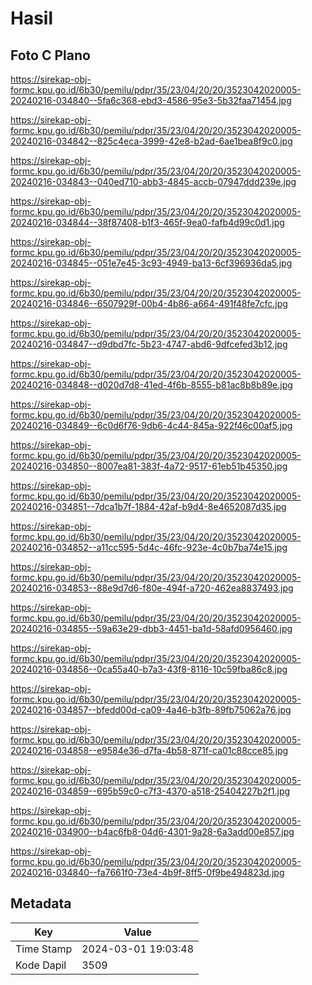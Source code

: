 # Hasil

## Foto C Plano

https://sirekap-obj-formc.kpu.go.id/6b30/pemilu/pdpr/35/23/04/20/20/3523042020005-20240216-034840--5fa6c368-ebd3-4586-95e3-5b32faa71454.jpg

https://sirekap-obj-formc.kpu.go.id/6b30/pemilu/pdpr/35/23/04/20/20/3523042020005-20240216-034842--825c4eca-3999-42e8-b2ad-6ae1bea8f9c0.jpg

https://sirekap-obj-formc.kpu.go.id/6b30/pemilu/pdpr/35/23/04/20/20/3523042020005-20240216-034843--040ed710-abb3-4845-accb-07947ddd239e.jpg

https://sirekap-obj-formc.kpu.go.id/6b30/pemilu/pdpr/35/23/04/20/20/3523042020005-20240216-034844--38f87408-b1f3-465f-9ea0-fafb4d99c0d1.jpg

https://sirekap-obj-formc.kpu.go.id/6b30/pemilu/pdpr/35/23/04/20/20/3523042020005-20240216-034845--051e7e45-3c93-4949-ba13-6cf396936da5.jpg

https://sirekap-obj-formc.kpu.go.id/6b30/pemilu/pdpr/35/23/04/20/20/3523042020005-20240216-034846--6507929f-00b4-4b86-a664-491f48fe7cfc.jpg

https://sirekap-obj-formc.kpu.go.id/6b30/pemilu/pdpr/35/23/04/20/20/3523042020005-20240216-034847--d9dbd7fc-5b23-4747-abd6-9dfcefed3b12.jpg

https://sirekap-obj-formc.kpu.go.id/6b30/pemilu/pdpr/35/23/04/20/20/3523042020005-20240216-034848--d020d7d8-41ed-4f6b-8555-b81ac8b8b89e.jpg

https://sirekap-obj-formc.kpu.go.id/6b30/pemilu/pdpr/35/23/04/20/20/3523042020005-20240216-034849--6c0d6f76-9db6-4c44-845a-922f46c00af5.jpg

https://sirekap-obj-formc.kpu.go.id/6b30/pemilu/pdpr/35/23/04/20/20/3523042020005-20240216-034850--8007ea81-383f-4a72-9517-61eb51b45350.jpg

https://sirekap-obj-formc.kpu.go.id/6b30/pemilu/pdpr/35/23/04/20/20/3523042020005-20240216-034851--7dca1b7f-1884-42af-b9d4-8e4652087d35.jpg

https://sirekap-obj-formc.kpu.go.id/6b30/pemilu/pdpr/35/23/04/20/20/3523042020005-20240216-034852--a11cc595-5d4c-46fc-923e-4c0b7ba74e15.jpg

https://sirekap-obj-formc.kpu.go.id/6b30/pemilu/pdpr/35/23/04/20/20/3523042020005-20240216-034853--88e9d7d6-f80e-494f-a720-462ea8837493.jpg

https://sirekap-obj-formc.kpu.go.id/6b30/pemilu/pdpr/35/23/04/20/20/3523042020005-20240216-034855--59a63e29-dbb3-4451-ba1d-58afd0956460.jpg

https://sirekap-obj-formc.kpu.go.id/6b30/pemilu/pdpr/35/23/04/20/20/3523042020005-20240216-034856--0ca55a40-b7a3-43f8-8116-10c59fba86c8.jpg

https://sirekap-obj-formc.kpu.go.id/6b30/pemilu/pdpr/35/23/04/20/20/3523042020005-20240216-034857--bfedd00d-ca09-4a46-b3fb-89fb75062a76.jpg

https://sirekap-obj-formc.kpu.go.id/6b30/pemilu/pdpr/35/23/04/20/20/3523042020005-20240216-034858--e9584e36-d7fa-4b58-871f-ca01c88cce85.jpg

https://sirekap-obj-formc.kpu.go.id/6b30/pemilu/pdpr/35/23/04/20/20/3523042020005-20240216-034859--695b59c0-c7f3-4370-a518-25404227b2f1.jpg

https://sirekap-obj-formc.kpu.go.id/6b30/pemilu/pdpr/35/23/04/20/20/3523042020005-20240216-034900--b4ac6fb8-04d6-4301-9a28-6a3add00e857.jpg

https://sirekap-obj-formc.kpu.go.id/6b30/pemilu/pdpr/35/23/04/20/20/3523042020005-20240216-034840--fa7661f0-73e4-4b9f-8ff5-0f9be494823d.jpg


## Metadata

| Key        | Value               |
| ---------- | ------------------- |
| Time Stamp | 2024-03-01 19:03:48 |
| Kode Dapil | 3509                |



